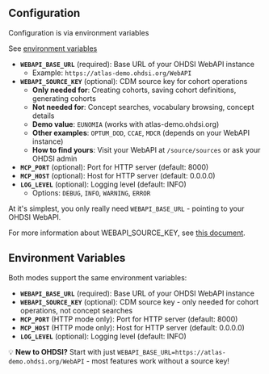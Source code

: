 ## Configuration

Configuration is via environment variables

See [environment variables](./enviroment-variables.md)
- **`WEBAPI_BASE_URL`** (required): Base URL of your OHDSI WebAPI instance
  - Example: `https://atlas-demo.ohdsi.org/WebAPI`
- **`WEBAPI_SOURCE_KEY`** (optional): CDM source key for cohort operations
  - **Only needed for**: Creating cohorts, saving cohort definitions, generating cohorts
  - **Not needed for**: Concept searches, vocabulary browsing, concept details
  - **Demo value**: `EUNOMIA` (works with atlas-demo.ohdsi.org)
  - **Other examples**: `OPTUM_DOD`, `CCAE`, `MDCR` (depends on your WebAPI instance)
  - **How to find yours**: Visit your WebAPI at `/source/sources` or ask your OHDSI admin
- **`MCP_PORT`** (optional): Port for HTTP server (default: 8000)
- **`MCP_HOST`** (optional): Host for HTTP server (default: 0.0.0.0)
- **`LOG_LEVEL`** (optional): Logging level (default: INFO)
  - Options: `DEBUG`, `INFO`, `WARNING`, `ERROR`

At it's simplest, you only really need `WEBAPI_BASE_URL` - pointing to your OHDSI WebAPI. 

For more information about WEBAPI_SOURCE_KEY, see [this document](./source_key.md). 





## Environment Variables

Both modes support the same environment variables:

- **`WEBAPI_BASE_URL`** (required): Base URL of your OHDSI WebAPI instance
- **`WEBAPI_SOURCE_KEY`** (optional): CDM source key - only needed for cohort operations, not concept searches
- **`MCP_PORT`** (HTTP mode only): Port for HTTP server (default: 8000)
- **`MCP_HOST`** (HTTP mode only): Host for HTTP server (default: 0.0.0.0)
- **`LOG_LEVEL`** (optional): Logging level (default: INFO)

💡 **New to OHDSI?** Start with just `WEBAPI_BASE_URL=https://atlas-demo.ohdsi.org/WebAPI` - most features work without a source key!
